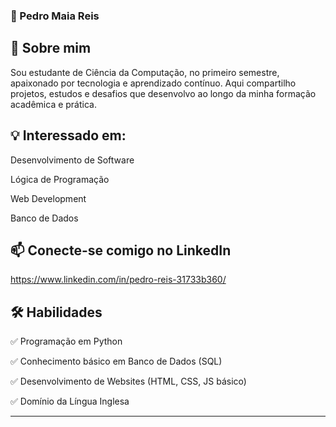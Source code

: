 ###  🚀 Pedro Maia Reis


## 👋 Sobre mim
Sou estudante de Ciência da Computação, no primeiro semestre, apaixonado por tecnologia e aprendizado contínuo. Aqui compartilho projetos, estudos e desafios que desenvolvo ao longo da minha formação acadêmica e prática.

## 💡 Interessado em:

Desenvolvimento de Software

Lógica de Programação

Web Development

Banco de Dados

## 📫 Conecte-se comigo no LinkedIn
https://www.linkedin.com/in/pedro-reis-31733b360/


## 🛠️ Habilidades
✅ Programação em Python

✅ Conhecimento básico em Banco de Dados (SQL)

✅ Desenvolvimento de Websites (HTML, CSS, JS básico)

✅ Domínio da Língua Inglesa
****
